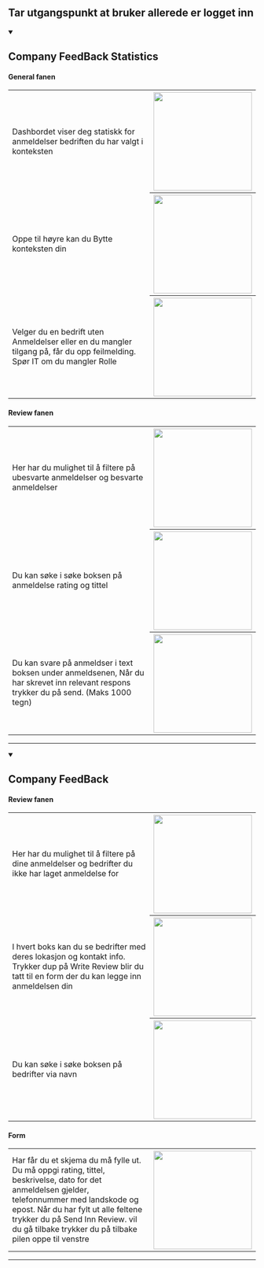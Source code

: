 ## Tar utgangspunkt at bruker allerede er logget inn

<details open>
  <summary>
    <h2>Company FeedBack Statistics </h2>
  </summary>
  
  #### General fanen
  
  <table>
    <tr>
      <td>Dashbordet viser deg statiskk for anmeldelser bedriften du har valgt i konteksten</td>
      <th><img src="https://github.com/Ben9boyz/FagProove-2024/assets/167029110/a99f0bb9-fa0c-49ac-af0d-45add6ff140a" width="200"></th> 
    </tr>
        <tr>
      <td>Oppe til høyre kan du Bytte konteksten din</td>
      <th><img src="https://github.com/Ben9boyz/FagProove-2024/assets/167029110/79d08a1e-54a5-4859-beee-af2d55a5f480" width="200"></th> 
    </tr>
            <tr>
      <td>Velger du en bedrift uten Anmeldelser eller en du mangler tilgang på, får du opp feilmelding. Spør IT om du mangler Rolle</td>
      <th><img src="https://github.com/Ben9boyz/FagProove-2024/assets/167029110/39ecb642-ae85-483a-bfa0-aad869cd96ef" width="200"></th> 
    </tr>
  </table>


   #### Review fanen
  
  <table>
    <tr>
      <td>Her har du mulighet til å filtere på ubesvarte anmeldelser og besvarte anmeldelser</td>
      <th><img src="https://github.com/Ben9boyz/FagProove-2024/assets/167029110/f98b0bf0-0a8e-424c-89f0-376f9712367a" width="200"></th> 
    </tr>
        <tr>
      <td>Du kan søke i søke boksen på anmeldelse rating og tittel</td>
      <th><img src="https://github.com/Ben9boyz/FagProove-2024/assets/167029110/09dc2e2c-4cc3-4f1c-8ffe-b2a8c876e063" width="200"></th>  
    </tr>
            <tr>
      <td>Du kan svare på anmeldser i text boksen under anmeldsenen, Når du har skrevet inn relevant respons trykker du på send. (Maks 1000 tegn)</td>
      <th><img src="https://github.com/Ben9boyz/FagProove-2024/assets/167029110/77caa1d8-afa6-47c0-b4b2-b64abf182bc8" width="200"></th>   
    </tr>
  </table>


  <hr>
</details>
<details open>
  <summary>
    <h2>Company FeedBack </h2>
  </summary>
  
  #### Review fanen
  
  <table>
    <tr>
      <td>Her har du mulighet til å filtere på dine anmeldelser og bedrifter du ikke har laget anmeldelse for</td>
      <th><img src="https://github.com/Ben9boyz/FagProove-2024/assets/167029110/d0198b3b-6647-4582-8e15-ba9e8368dccc" width="200"></th> 
    </tr>
        <tr>
      <td>I hvert boks kan du se bedrifter med deres lokasjon og kontakt info. Trykker dup på Write Review blir du tatt til en form der du kan legge inn anmeldelsen din</td>
      <th><img src="https://github.com/Ben9boyz/FagProove-2024/assets/167029110/04e6070d-474a-4c83-a8d6-a2123476af83" width="200"></th>  
    </tr>
            <tr>
      <td>Du kan søke i søke boksen på bedrifter via navn</td> 
      <th><img src="https://github.com/Ben9boyz/FagProove-2024/assets/167029110/1087c9fe-d9bb-424e-8386-285c36f3d3cc" width="200"></th>   
    </tr>
  </table>

   #### Form
  
  <table>
    <tr>
      <td>Har får du et skjema du må fylle ut. Du må oppgi rating, tittel, beskrivelse, dato for det anmeldelsen gjelder, telefonnummer med landskode og epost. Når du har fylt ut alle feltene trykker du på Send Inn Review. vil du gå tilbake 
 trykker du på tilbake pilen oppe til venstre</td>
      <th><img src="https://github.com/Ben9boyz/FagProove-2024/assets/167029110/6f6aef21-ad0b-4a47-89b9-f2f40e136a82" width="200"></th> 
    </tr>
  </table>
  

  <hr>
</details>


